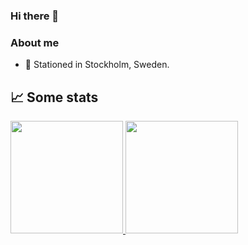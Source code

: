 ### Hi there 👋

<!--
**lojoh/lojoh** is a ✨ _special_ ✨ repository because its `README.md` (this file) appears on your GitHub profile.

Here are some ideas to get you started:

- 🔭 I’m currently working on ...
- 🌱 I’m currently learning ...
- 👯 I’m looking to collaborate on ...
- 🤔 I’m looking for help with ...
- 💬 Ask me about ...
- 📫 How to reach me: ...
- 😄 Pronouns: ...
- ⚡ Fun fact: ...
-->
### About me
<!--
- 😄 He/Him.
-->
- 📌 Stationed in Stockholm, Sweden.
<!--
- ✈️ My favourite hobbies are traveling, skiing, diving and meeting different people.
- 🧡 I love community, open source, equality, kindness and user centered design.
- 💬 Talk to me about applied psychology and software/systems architecture.
- 💻 Find my blog at [Takken.io](https://takken.io).
- 📧 Drop me a line at webber@takken.io.
-->


## 📈 Some stats

<div>
  <a href="https://github.com/lojoh">
    <img height="180" src="https://github-readme-stats.vercel.app/api?username=webbertakken&count_private=true&theme=radical&show_icons=true"/>
    <img height="180" src="https://github-readme-stats.vercel.app/api/top-langs/?username=webbertakken&layout=compact&langs_count=16&theme=radical"/>
  </a>
</div>
